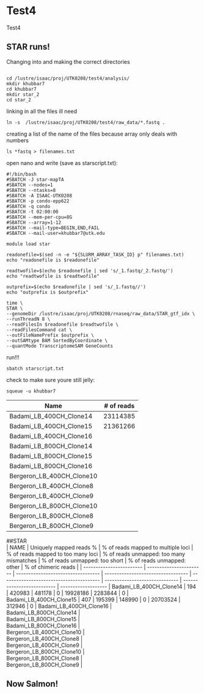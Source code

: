 # Test4
Test4

## STAR runs!

Changing into and making the correct directories

```

cd /lustre/isaac/proj/UTK0208/test4/analysis/
mkdir khubbar7
cd khubbar7
mkdir star_2
cd star_2

```

linking in all the files ill need

```
ln -s  /lustre/isaac/proj/UTK0208/test4/raw_data/*.fastq .
```

creating a list of the name of the files because array only deals with numbers 

```
ls *fastq > filenames.txt

```


open nano and write (save as starscript.txt):

```
#!/bin/bash
#SBATCH -J star-mapTA
#SBATCH --nodes=1
#SBATCH --ntasks=8
#SBATCH -A ISAAC-UTK0208
#SBATCH -p condo-epp622
#SBATCH -q condo
#SBATCH -t 02:00:00
#SBATCH --mem-per-cpu=8G
#SBATCH --array=1-12
#SBATCH --mail-type=BEGIN,END,FAIL
#SBATCH --mail-user=khubbar7@utk.edu

module load star

readonefile=$(sed -n -e "${SLURM_ARRAY_TASK_ID} p" filenames.txt)
echo "readonefile is $readonefile"

readtwofile=$(echo $readonefile | sed 's/_1.fastq/_2.fastq/')
echo "readtwofile is $readtwofile"

outprefix=$(echo $readonefile | sed 's/_1.fastq//')
echo "outprefix is $outprefix"

time \
STAR \
--genomeDir /lustre/isaac/proj/UTK0208/rnaseq/raw_data/STAR_gtf_idx \
--runThreadN 8 \
--readFilesIn $readonefile $readtwofile \
--readFilesCommand cat \
--outFileNamePrefix $outprefix \
--outSAMtype BAM SortedByCoordinate \
--quantMode TranscriptomeSAM GeneCounts

```


run!!!

```
sbatch starscript.txt

```

check to make sure youre still jelly:

```
squeue -u khubbar7

```

| Name                         |   # of reads     |
| ---------------------------- | ---------------- |
| Badami_LB_400CH_Clone14      | 23114385         |
| Badami_LB_400CH_Clone15      | 21361266 |
| Badami_LB_400CH_Clone16      |
| Badami_LB_800CH_Clone14      |
| Badami_LB_800CH_Clone15      |
| Badami_LB_800CH_Clone16      |
| Bergeron_LB_400CH_Clone10    |
| Bergeron_LB_400CH_Clone8     |
| Bergeron_LB_400CH_Clone9     |
| Bergeron_LB_800CH_Clone10    |
| Bergeron_LB_800CH_Clone8     |
| Bergeron_LB_800CH_Clone9     |

##STAR								
|    	NAME                 | Uniquely mapped reads %	| % of reads mapped to multiple loci	| % of reads mapped to too many loci	| % of reads unmapped: too many mismatches	| % of reads unmapped: too short	| % of reads unmapped: other	| % of chimeric reads |	
| ------------------------ | -----------------------	| ----------------------------------	| ----------------------------------	| ----------------------------------------	| ------------------------------	| --------------------------	| ------------------- |
Badami_LB_400CH_Clone14    |	 194 | 		420983 | 481178 | 0 | 19928186 | 2283844 | 0 |
Badami_LB_400CH_Clone15		 |	407 | 195399 | 	148990 | 0 | 20703524 | 312946 | 0 | 
Badami_LB_400CH_Clone16		 |		
Badami_LB_800CH_Clone14		 |				
Badami_LB_800CH_Clone15		 |			
Badami_LB_800CH_Clone16		 |			
Bergeron_LB_400CH_Clone10	 |				
Bergeron_LB_400CH_Clone8	 |				
Bergeron_LB_400CH_Clone9	 |				
Bergeron_LB_800CH_Clone10	 |					
Bergeron_LB_800CH_Clone8	 |				
Bergeron_LB_800CH_Clone9	 |					



## Now Salmon!


